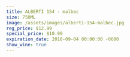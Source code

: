 ```yaml
---
title: ALBERTI 154 - malbec
size: 750ML
image: /assets/images/alberti-154-malbec.jpg
reg_price: $12.99
special_price: $10.99
expiration_date: 2018-09-04 00:00:00 -0600
show_wine: true
---
```


